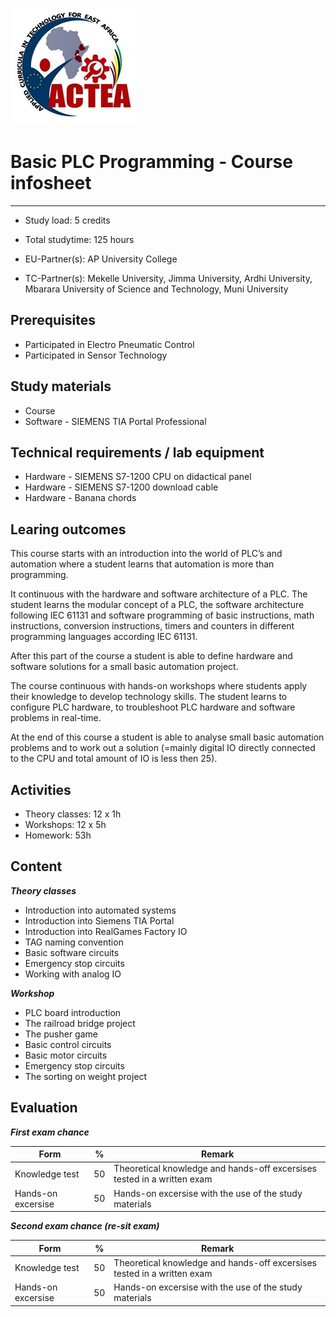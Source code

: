 
![ACTEA_logo](/ACTEA_logo.jpg "To ACTEA website")

# Basic PLC Programming - Course infosheet
____________________________________________________________
* Study load: 5 credits
* Total studytime: 125 hours

* EU-Partner(s): AP University College
* TC-Partner(s): Mekelle University, Jimma University, Ardhi University, Mbarara University of Science and Technology, Muni University 

## Prerequisites
* Participated in Electro Pneumatic Control
* Participated in Sensor Technology

## Study materials
* Course
* Software - SIEMENS TIA Portal Professional

## Technical requirements / lab equipment
* Hardware - SIEMENS S7-1200 CPU on didactical panel
* Hardware - SIEMENS S7-1200 download cable
* Hardware - Banana chords

## Learing outcomes
This course starts with an introduction into the world of PLC’s and automation
where a student learns that automation is more than programming.

It continuous with the hardware and software architecture of a PLC. The student learns the modular concept of a PLC, the software architecture following IEC 61131 and software programming of basic instructions, math instructions, conversion instructions, timers and counters in different programming languages according IEC 61131.

After this part of the course a student is able to define hardware and software solutions for a small basic automation project.

The course continuous with hands-on workshops where students apply their
knowledge to develop technology skills. The student learns to configure PLC hardware, to troubleshoot PLC hardware and software problems in
real-time.

At the end of this course a student is able to analyse small basic automation problems and to work out a solution (=mainly digital IO directly connected to the CPU and total amount of IO is less then 25).

## Activities
-   Theory classes: 12 x 1h
-   Workshops: 12 x 5h
-   Homework: 53h

## Content
***Theory classes***
-   Introduction into automated systems
-   Introduction into Siemens TIA Portal
-   Introduction into RealGames Factory IO
-   TAG naming convention
-   Basic software circuits
-   Emergency stop circuits
-   Working with analog IO

***Workshop***
-   PLC board introduction
-   The railroad bridge project
-   The pusher game
-   Basic control circuits
-   Basic motor circuits
-   Emergency stop circuits
-   The sorting on weight project

## Evaluation
***First exam chance***

| Form | % | Remark |
|---|---|---|
| Knowledge test | 50 | Theoretical knowledge and hands-off excersises tested in a written exam |
| Hands-on excersise | 50 | Hands-on excersise with the use of the study materials |

***Second exam chance (re-sit exam)***

| Form | % | Remark |
|---|---|---|
| Knowledge test | 50 | Theoretical knowledge and hands-off excersises tested in a written exam |
| Hands-on excersise | 50 | Hands-on excersise with the use of the study materials |
